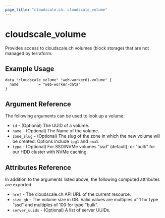 ```yaml
---
page_title: "cloudscale.ch: cloudscale_volume"
---
```


# cloudscale\_volume

Provides access to cloudscale.ch volumes (block storage) that are not managed by terraform.

## Example Usage

```hcl
data "cloudscale_volume" "web-worker01-volume" {
  name         = "web-worker-data"
}
```

## Argument Reference

The following arguments can be used to look up a volume:

* `id` - (Optional) The UUID of a volume.
* `name` - (Optional) The Name of the volume.
* `zone_slug` - (Optional) The slug of the zone in which the new volume will be created. Options include `lpg1` and `rma1`.
* `type` - (Optional) For SSD/NVMe volumes "ssd" (default); or "bulk" for our HDD cluster with NVMe caching.

## Attributes Reference

In addition to the arguments listed above, the following computed attributes are exported:

* `href` - The cloudscale.ch API URL of the current resource.
* `size_gb` - The volume size in GB. Valid values are multiples of 1 for type "ssd" and multiples of 100 for type "bulk".
* `server_uuids` - (Optional) A list of server UUIDs.
